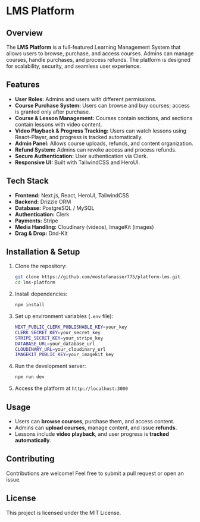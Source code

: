 # LMS Platform

## Overview
The **LMS Platform** is a full-featured Learning Management System that allows users to browse, purchase, and access courses. Admins can manage courses, handle purchases, and process refunds. The platform is designed for scalability, security, and seamless user experience.

## Features
- **User Roles:** Admins and users with different permissions.
- **Course Purchase System:** Users can browse and buy courses; access is granted only after purchase.
- **Course & Lesson Management:** Courses contain sections, and sections contain lessons with video content.
- **Video Playback & Progress Tracking:** Users can watch lessons using React-Player, and progress is tracked automatically.
- **Admin Panel:** Allows course uploads, refunds, and content organization.
- **Refund System:** Admins can revoke access and process refunds.
- **Secure Authentication:** User authentication via Clerk.
- **Responsive UI:** Built with TailwindCSS and HeroUI.

## Tech Stack
- **Frontend:** Next.js, React, HeroUI, TailwindCSS
- **Backend:** Drizzle ORM
- **Database:** PostgreSQL / MySQL
- **Authentication:** Clerk
- **Payments:** Stripe
- **Media Handling:** Cloudinary (videos), ImageKit (images)
- **Drag & Drop:** Dnd-Kit

## Installation & Setup
1. Clone the repository:
   ```sh
   git clone https://github.com/mostafanasser775/platform-lms.git
   cd lms-platform
   ```
2. Install dependencies:
   ```sh
   npm install
   ```
3. Set up environment variables (`.env` file):
   ```sh
   NEXT_PUBLIC_CLERK_PUBLISHABLE_KEY=your_key
   CLERK_SECRET_KEY=your_secret_key
   STRIPE_SECRET_KEY=your_stripe_key
   DATABASE_URL=your_database_url
   CLOUDINARY_URL=your_cloudinary_url
   IMAGEKIT_PUBLIC_KEY=your_imagekit_key
   ```
4. Run the development server:
   ```sh
   npm run dev
   ```
5. Access the platform at `http://localhost:3000`

## Usage
- Users can **browse courses**, purchase them, and access content.
- Admins can **upload courses**, manage content, and issue **refunds**.
- Lessons include **video playback**, and user progress is **tracked automatically**.

## Contributing
Contributions are welcome! Feel free to submit a pull request or open an issue.

## License
This project is licensed under the MIT License.

